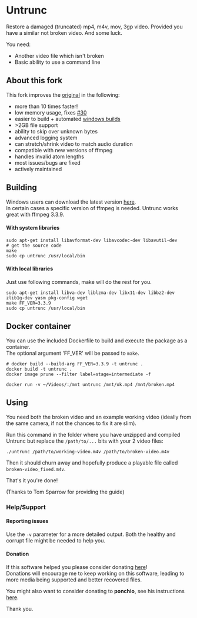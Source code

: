 Untrunc
=======

Restore a damaged (truncated) mp4, m4v, mov, 3gp video. Provided you have a similar not broken video. And some luck.

You need:

* Another video file which isn't broken
* Basic ability to use a command line

## About this fork
This fork improves the [original](https://github.com/ponchio/untrunc) in the following:
* more than 10 times faster!
* low memory usage, fixes [#30](https://github.com/ponchio/untrunc/issues/30#issuecomment-143744821)
* easier to build + automated [windows builds](https://github.com/anthwlock/untrunc/releases/latest)
* \>2GB file support
* ability to skip over unknown bytes
* advanced logging system
* can stretch/shrink video to match audio duration
* compatible with new versions of ffmpeg
* handles invalid atom lengths
* most issues/bugs are fixed
* actively maintained

## Building

Windows users can download the latest version [here](https://github.com/anthwlock/untrunc/releases/latest).\
In certain cases a specific version of ffmpeg is needed. Untrunc works great with ffmpeg 3.3.9.

#### With system libraries

	sudo apt-get install libavformat-dev libavcodec-dev libavutil-dev
	# get the source code
	make
	sudo cp untrunc /usr/local/bin

#### With local libraries

Just use following commands, make will do the rest for you.

	sudo apt-get install libva-dev liblzma-dev libx11-dev libbz2-dev zlib1g-dev yasm pkg-config wget
	make FF_VER=3.3.9
	sudo cp untrunc /usr/local/bin

## Docker container

You can use the included Dockerfile to build and execute the package as a container.\
The optional argument 'FF_VER' will be passed to `make`.

	# docker build --build-arg FF_VER=3.3.9 -t untrunc .
	docker build -t untrunc .
	docker image prune --filter label=stage=intermediate -f

	docker run -v ~/Videos/:/mnt untrunc /mnt/ok.mp4 /mnt/broken.mp4

## Using

You need both the broken video and an example working video (ideally from the same camera, if not the chances to fix it are slim).

Run this command in the folder where you have unzipped and compiled Untrunc but replace the `/path/to/...` bits with your 2 video files:

	./untrunc /path/to/working-video.m4v /path/to/broken-video.m4v

Then it should churn away and hopefully produce a playable file called `broken-video_fixed.m4v`.

That's it you're done!

(Thanks to Tom Sparrow for providing the guide)


### Help/Support

#### Reporting issues
Use the `-v` parameter for a more detailed output. Both the healthy and corrupt file might be needed to help you.

#### Donation
If this software helped you please consider donating [here](https://www.paypal.me/anthwlock)!\
Donations will encourage me to keep working on this software, leading to more media being supported and better recovered files.

You might also want to consider donating to **ponchio**, see his instructions [here](https://github.com/ponchio/untrunc#helpsupport).

Thank you.
